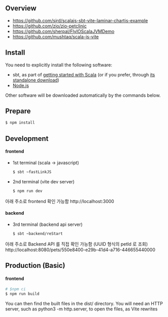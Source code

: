 ## Overview
* https://github.com/sjrd/scalajs-sbt-vite-laminar-chartjs-example
* https://github.com/zio/zio-petclinic
* https://github.com/sherpal/FlyIOScalaJVMDemo
* https://github.com/mushtaq/scala-js-vite

## Install
You need to explicitly install the following software:

* sbt, as part of [getting started with Scala](https://docs.scala-lang.org/getting-started/index.html) (or if you prefer, through [its standalone download](https://www.scala-sbt.org/download.html))
* [Node.js](https://nodejs.org/en/)

Other software will be downloaded automatically by the commands below.


## Prepare

```bash
$ npm install
```


## Development

#### frontend
* 1st terminal (scala -> javascript)  
  ```bash
  $ sbt ~fastLinkJS
  ```

* 2nd terminal (vite dev server)
  ```bash
  $ npm run dev
  ```
  
아래 주소로 frontend 확인 가능함 
http://localhost:3000 


#### backend
* 3rd terminal (backend api server)
  ```bash
  $ sbt ~backend/reStart
  ```
아래 주소로 Backend API 를 직접 확인 가능함 (UUID 형식의 petId 로 조회)
http://localhost:8080/pets/550e8400-e29b-41d4-a716-446655440000


## Production (Basic)
#### frontend  
  ```bash
  # $npm ci
  $ npm run build
  ```

You can then find the built files in the dist/ directory. You will need an HTTP server, such as python3 -m http.server, to open the files, as Vite rewrites <script> tags to prevent cross-origin requests.

#### frontend 와 backend 를 각각 분리해 배포

## Production (Simple) 
One Jar 로 만들어 backend server 에서 html, js 서빙하기   

#### Dockerfile 의 ENTRYPOINT 확인
```
"petclinic.Main"
```

#### frontend 를 포함해 one-jar (app.jar) 로 만들기 
```
npm run build

rsync -av --delete dist backend/src/main/resources/dist
# rm -rf backend/src/main/resources/dist 
# mv dist backend/src/main/resources/dist 

sbt backend/assembly  # backend/target/scala-2.13/app.jar

# java -cp app.jar petclinic.Main
# http://localhost:8080/index.html 로 확인
```


#### Dockerfile 을 이용해 docker image 생성
```
docker build --tag demoscalaflyio .
docker run --rm -p 9000:8080 demoscalaflyio
```

